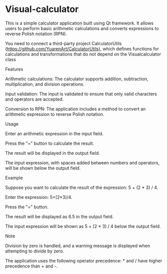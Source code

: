 # Visual-calculator
This is a simple calculator application built using Qt framework. It allows users to perform basic arithmetic calculations and converts expressions to reverse Polish notation (RPN).

You need to connect a third-party project CalculatorUtils (https://github.com/YuarenArt/CalculatorUtils), 
which defines functions for calculations and transformations that do not depend on the Visualcalculator class


Features

Arithmetic calculations: 
The calculator supports addition, subtraction, multiplication, and division operations.

Input validation: The input is validated to ensure that only valid characters and operators are accepted.

Conversion to RPN: The application includes a method to convert an arithmetic expression to reverse Polish notation.


Usage

Enter an arithmetic expression in the input field.

Press the "=" button to calculate the result.

The result will be displayed in the output field.

The input expression, with spaces added between numbers and operators, will be shown below the output field.

Example

Suppose you want to calculate the result of the expression: 5 + (2 * 3) / 4.

Enter the expression: 5+(2*3)/4.

Press the "=" button.

The result will be displayed as 6.5 in the output field.

The input expression will be shown as 5 + (2 * 3) / 4 below the output field.


Note

Division by zero is handled, and a warning message is displayed when attempting to divide by zero.

The application uses the following operator precedence: * and / have higher precedence than + and -.
